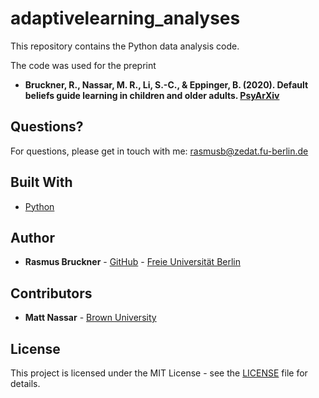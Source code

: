 # adaptivelearning_analyses

This repository contains the Python data analysis code.

The code was used for the preprint

* **Bruckner, R., Nassar, M. R., Li, S.-C., & Eppinger, B. (2020). 
Default beliefs guide learning in children and older adults. [PsyArXiv](https://psyarxiv.com/nh9bq/)**

## Questions?

For questions, please get in touch with me: rasmusb@zedat.fu-berlin.de

## Built With

* [Python](https://www.python.org)

## Author

* **Rasmus Bruckner** - [GitHub](https://github.com/rasmusbruckner) - [Freie Universität Berlin](https://www.ewi-psy.fu-berlin.de/en/einrichtungen/arbeitsbereiche/emotionspsych/mitarbeiter/pre-doc/bruckner/index.html)

## Contributors

* **Matt Nassar** - [Brown University](https://sites.brown.edu/mattlab/)

## License

This project is licensed under the MIT License - see the [LICENSE](LICENSE) file for details.
